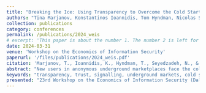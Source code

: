 ```yaml
---
title: "Breaking the Ice: Using Transparency to Overcome the Cold Start Problem in an Underground Market"
authors: "Tina Marjanov, Konstantinos Ioannidis, Tom Hyndman, Nicolas Seyedzadeh, Alice Hutchings"
collection: publications
category: conferences
permalink: /publications/2024_weis
# excerpt: 'This paper is about the number 1. The number 2 is left for future work.'
date: 2024-03-31
venue: 'Workshop on the Economics of Information Security'
paperurl: '/files/publications/2024_weis.pdf'
citation: 'Marjanov, T., Ioannidis, K., Hyndman, T., Seyedzadeh, N., & Hutchings, A. (2024) Breaking the ice: Using transparency to overcome the cold start problem in an underground market. <i>Workshop on the Economics of Information Security</i>. 1-12.'
abstract: "New users in anonymous underground marketplaces face the cold start problem; they have no reputation to signal their trustworthiness, hindering their ability to trade in the market. This study explores transparency, captured by the choice to make full contract details publicly visible to other users, as an overlooked trust signal. Analysing data from the Hack Forums marketplace, we find that transparency acts as a trust signal, primarily benefiting newcomers constrained by their lack of experience and reputation. However, as participants accumulate credibility, the importance of transparency wanes. Our findings underscore the dynamic nature of trust in such environments, highlighting the distinctive characteristics of private and public contracts as the market evolves."
keywords: "transparency, trust, signalling, underground markets, cold start problem, cybercrime, asymmetric information"
presented: "23rd Workshop on the Economics of Information Security (Dallas, 2024)"
---
```

